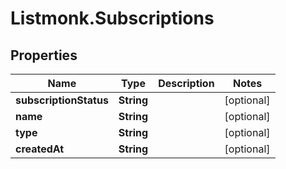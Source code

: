 # Listmonk.Subscriptions

## Properties

Name | Type | Description | Notes
------------ | ------------- | ------------- | -------------
**subscriptionStatus** | **String** |  | [optional] 
**name** | **String** |  | [optional] 
**type** | **String** |  | [optional] 
**createdAt** | **String** |  | [optional] 


